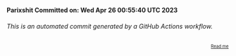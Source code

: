 **Parixshit Committed on: Wed Apr 26 00:55:40 UTC 2023** <!-- 2cc6ba9f-5582-4b1f-90cc-b04ad0ffd746 -->

###### This is an automated commit generated by a GitHub Actions workflow.

<div align="right"><sub><sup><a href="https://github.com/Parixshit/AutoCommit.git">Read me</a></sup></sub></div>
